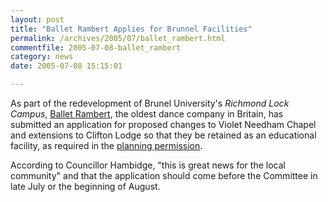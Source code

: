 ```yaml
---
layout: post
title: "Ballet Rambert Applies for Brunnel Facilities"
permalink: /archives/2005/07/ballet_rambert.html
commentfile: 2005-07-08-ballet_rambert
category: news
date: 2005-07-08 15:15:01

---
```


As part of the redevelopment of Brunel University's *Richmond Lock Campus*, [Ballet Rambert](http://www.rambert.org.uk/index.html), the oldest dance company in Britain, has submitted an application for proposed changes to Violet Needham Chapel and extensions to Clifton Lodge so that they be retained as an educational facility, as required in the [planning permission](http://www.london.gov.uk/mayor/planning_decisions/2003/aug_06_03.jsp#brunel0608).

According to Councillor Hambidge, "this is great news for the local community" and that the application should come before the Committee in late July or the beginning of August.
